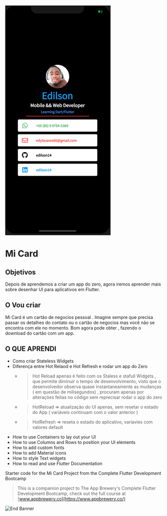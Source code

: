 ![App Brewery Banner](https://github.com/edilson14/mi_card_flutter/blob/master/images/app.png)

# Mi Card

## Objetivos

Depois de  aprendemos a criar um app do zero, agora iremos aprender mais sobre desenhar UI para aplicativos em Flutter.

## O Vou criar

Mi Card é um cartão de negocios pessoal . Imagine sempre que precisa passar os detalhes do contato ou o cartão de negocios mas você não se encontra com ele no momento. Bom agora pode obter , fazendo o download do cartão com um app.

## O QUE APRENDI

* Como criar Stateless Widgets
* Diferença entre Hot Relaod e Hot Refresh e rodar um app do Zero
   - >Hot Reload apenas é feito com os Staless e stafull Widgets , que permite diminuir o tempo de desenvolvimento, visto que o desenvolvedor observa quase instantaneamente as mudanças ( em questão de milisegundos) , procuram apenas por alterações feitas no código sem reprecisar rodar o app do zero

  - >HotReload => atualização do UI apenas, sem resetar o estado do App ( variáveis continuam com o valor anterior )
   - >HotRefresh => reseta o estado do aplicativo, variavies com valores default
* How to use Containers to lay out your UI
* How to use Columns and Rows to position your UI elements
* How to add custom fonts
* How to add Material icons
* How to style Text widgets
* How to read and use Flutter Documentation

Starter code for the Mi Card Project from the Complete Flutter Development Bootcamp

>This is a companion project to The App Brewery's Complete Flutter Development Bootcamp, check out the full course at [www.appbrewery.co](https://www.appbrewery.co/)

![End Banner](https://github.com/londonappbrewery/Images/blob/master/readme-end-banner.png)
